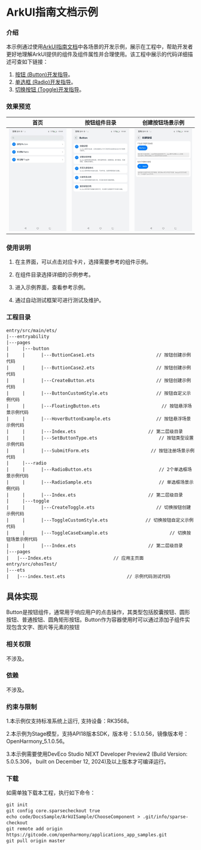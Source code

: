 # ArkUI指南文档示例

### 介绍

本示例通过使用[ArkUI指南文档](https://gitcode.com/openharmony/docs/tree/master/zh-cn/application-dev/ui)中各场景的开发示例，展示在工程中，帮助开发者更好地理解ArkUI提供的组件及组件属性并合理使用。该工程中展示的代码详细描述可查如下链接：

1. [按钮 (Button)开发指导](https://gitcode.com/openharmony/docs/blob/master/zh-cn/application-dev/ui/arkts-common-components-button.md)。
2. [单选框 (Radio)开发指导](https://gitcode.com/openharmony/docs/blob/master/zh-cn/application-dev/ui/arkts-common-components-radio-button.md)。
3. [切换按钮 (Toggle)开发指导](https://gitcode.com/openharmony/docs/blob/master/zh-cn/application-dev/ui/arkts-common-components-switch.md)。
### 效果预览

| 首页                                 | 按钮组件目录                             | 创建按钮场景示例                           |
|------------------------------------|------------------------------------|------------------------------------|
| ![](screenshots/device/image1.png) | ![](screenshots/device/image2.png) | ![](screenshots/device/image3.png) |

### 使用说明

1. 在主界面，可以点击对应卡片，选择需要参考的组件示例。

2. 在组件目录选择详细的示例参考。

3. 进入示例界面，查看参考示例。

4. 通过自动测试框架可进行测试及维护。

### 工程目录
```
entry/src/main/ets/
|---entryability
|---pages
|     |---button
|     |      |---ButtionCase1.ets                       // 按钮创建示例代码
|     |      |---ButtionCase2.ets                       // 按钮创建示例代码
|     |      |---CreateButton.ets                       // 按钮创建示例代码
|     |      |---ButtonCustomStyle.ets                  // 按钮自定义示例代码
|     |      |---FloatingButton.ets                       // 按钮悬浮场景示例代码
|     |      |---HoverButtonExample.ets                 // 按钮悬浮场景示例代码
|     |      |---Index.ets                           // 第二层级目录
|     |      |---SetButtonType.ets                       // 按钮类型设置示例代码
|     |      |---SubmitForm.ets                       // 按钮注册场景示例代码
|     |---radio
|     |      |---RadioButton.ets                         // 2个单选框场景示例代码
|     |      |---RadioSample.ets                         // 单选框场景示例代码
|     |      |---Index.ets                           // 第二层级目录
|     |---toggle
|     |      |---CreateToggle.ets                       // 切换按钮创建示例代码
|     |      |---ToggleCustomStyle.ets              // 切换按钮自定义示例代码
|     |      |---ToggleCaseExample.ets                       // 切换按钮场景示例代码
|     |      |---Index.ets                           // 第二层级目录
|---pages
|   |---Index.ets                       // 应用主页面
entry/src/ohosTest/
|---ets
|   |---index.test.ets                       // 示例代码测试代码
```
## 具体实现
Button是按钮组件，通常用于响应用户的点击操作，其类型包括胶囊按钮、圆形按钮、普通按钮、圆角矩形按钮。Button作为容器使用时可以通过添加子组件实现包含文字、图片等元素的按钮

### 相关权限

不涉及。

### 依赖

不涉及。

### 约束与限制

1.本示例仅支持标准系统上运行, 支持设备：RK3568。

2.本示例为Stage模型，支持API18版本SDK，版本号：5.1.0.56，镜像版本号：OpenHarmony_5.1.0.56。

3.本示例需要使用DevEco Studio NEXT Developer Preview2 (Build Version: 5.0.5.306， built on December 12, 2024)及以上版本才可编译运行。

### 下载

如需单独下载本工程，执行如下命令：

````
git init
git config core.sparsecheckout true
echo code/DocsSample/ArkUISample/ChooseComponent > .git/info/sparse-checkout
git remote add origin https://gitcode.com/openharmony/applications_app_samples.git
git pull origin master
````